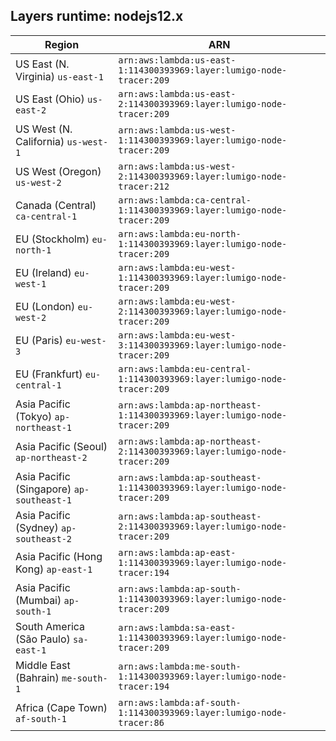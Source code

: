 Layers runtime: nodejs12.x
----
| Region | ARN |
| --- | --- |
|US East (N. Virginia)  `us-east-1`|`arn:aws:lambda:us-east-1:114300393969:layer:lumigo-node-tracer:209`|
|US East (Ohio)  `us-east-2`|`arn:aws:lambda:us-east-2:114300393969:layer:lumigo-node-tracer:209`|
|US West (N. California)  `us-west-1`|`arn:aws:lambda:us-west-1:114300393969:layer:lumigo-node-tracer:209`|
|US West (Oregon)  `us-west-2`|`arn:aws:lambda:us-west-2:114300393969:layer:lumigo-node-tracer:212`|
|Canada (Central)  `ca-central-1`|`arn:aws:lambda:ca-central-1:114300393969:layer:lumigo-node-tracer:209`|
|EU (Stockholm)  `eu-north-1`|`arn:aws:lambda:eu-north-1:114300393969:layer:lumigo-node-tracer:209`|
|EU (Ireland)  `eu-west-1`|`arn:aws:lambda:eu-west-1:114300393969:layer:lumigo-node-tracer:209`|
|EU (London)  `eu-west-2`|`arn:aws:lambda:eu-west-2:114300393969:layer:lumigo-node-tracer:209`|
|EU (Paris)  `eu-west-3`|`arn:aws:lambda:eu-west-3:114300393969:layer:lumigo-node-tracer:209`|
|EU (Frankfurt)  `eu-central-1`|`arn:aws:lambda:eu-central-1:114300393969:layer:lumigo-node-tracer:209`|
|Asia Pacific (Tokyo)  `ap-northeast-1`|`arn:aws:lambda:ap-northeast-1:114300393969:layer:lumigo-node-tracer:209`|
|Asia Pacific (Seoul)  `ap-northeast-2`|`arn:aws:lambda:ap-northeast-2:114300393969:layer:lumigo-node-tracer:209`|
|Asia Pacific (Singapore)  `ap-southeast-1`|`arn:aws:lambda:ap-southeast-1:114300393969:layer:lumigo-node-tracer:209`|
|Asia Pacific (Sydney)  `ap-southeast-2`|`arn:aws:lambda:ap-southeast-2:114300393969:layer:lumigo-node-tracer:209`|
|Asia Pacific (Hong Kong)  `ap-east-1`|`arn:aws:lambda:ap-east-1:114300393969:layer:lumigo-node-tracer:194`|
|Asia Pacific (Mumbai)  `ap-south-1`|`arn:aws:lambda:ap-south-1:114300393969:layer:lumigo-node-tracer:209`|
|South America (São Paulo)  `sa-east-1`|`arn:aws:lambda:sa-east-1:114300393969:layer:lumigo-node-tracer:209`|
|Middle East (Bahrain)  `me-south-1`|`arn:aws:lambda:me-south-1:114300393969:layer:lumigo-node-tracer:194`|
|Africa (Cape Town)  `af-south-1`|`arn:aws:lambda:af-south-1:114300393969:layer:lumigo-node-tracer:86`|
